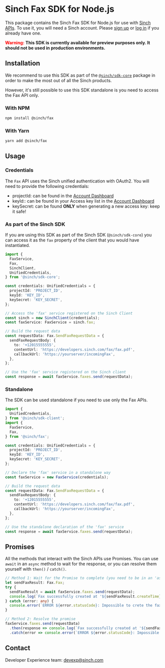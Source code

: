 # Sinch Fax SDK for Node.js

This package contains the Sinch Fax SDK for Node.js for use with [Sinch APIs](https://developers.sinch.com/). To use it, you will need a Sinch account. Please [sign up](https://dashboard.sinch.com/signup) or [log in](https://dashboard.sinch.com/login) if you already have one.

<span style="color:red; font-weight:bold">Warning:</span>
**This SDK is currently available for preview purposes only. It should not be used in production environments.**

## Installation

We recommend to use this SDK as part of the [`@sinch/sdk-core`](../../packages/sdk-core) package in order to make the most out of all the Sinch products.

However, it's still possible to use this SDK standalone is you need to access the Fax API only.

### With NPM

```bash
npm install @sinch/fax
```

### With Yarn

```bash
yarn add @sinch/fax
```

## Usage

### Credentials

The `Fax` API uses the Sinch unified authentication with OAuth2. You will need to provide the following credentials:
 - projectId: can be found in the [Account Dashboard](https://dashboard.sinch.com/settings/access-keys)
 - keyId:: can be found in your Access key list in the [Account Dashboard](https://dashboard.sinch.com/settings/access-keys)
 - keySecret: can be found **ONLY** when generating a new access key: keep it safe!

### As part of the Sinch SDK

If you are using this SDK as part of the Sinch SDK (`@sinch/sdk-core`) you can access it as the `fax` property of the client that you would have instantiated.

```typescript
import {
  FaxService,
  Fax,
  SinchClient,
  UnifiedCredentials,
} from '@sinch/sdk-core';

const credentials: UnifiedCredentials = {
  projectId: 'PROJECT_ID',
  keyId: 'KEY_ID',
  keySecret: 'KEY_SECRET',
};

// Access the 'fax' service registered on the Sinch Client
const sinch = new SinchClient(credentials);
const faxService: FaxService = sinch.fax;

// Build the request data
const requestData: Fax.SendFaxRequestData = {
  sendFaxRequestBody: {
    to: '+12015555555',
    contentUrl: 'https://developers.sinch.com/fax/fax.pdf',
    callbackUrl: 'https://yourserver/incomingFax',
  },
};

// Use the 'fax' service registered on the Sinch client
const response = await faxService.faxes.send(requestData);
```

### Standalone

The SDK can be used standalone if you need to use only the Fax APIs.

```typescript
import {
  UnifiedCredentials,
} from '@sinch/sdk-client';
import {
  FaxService,
  Fax,
} from '@sinch/fax';

const credentials: UnifiedCredentials = {
  projectId: 'PROJECT_ID',
  keyId: 'KEY_ID',
  keySecret: 'KEY_SECRET',
};

// Declare the 'fax' service in a standalone way
const faxService = new FaxService(credentials);

// Build the request data
const requestData: Fax.SendFaxRequestData = {
  sendFaxRequestBody: {
    to: '+12015555555',
    contentUrl: 'https://developers.sinch.com/fax/fax.pdf',
    callbackUrl: 'https://yourserver/incomingFax',
  },
};

// Use the standalone declaration of the 'fax' service
const response = await faxService.faxes.send(requestData);
```

## Promises

All the methods that interact with the Sinch APIs use Promises. You can use `await` in an `async` method to wait for the response, or you can resolve them yourself with `then()` / `catch()`.

```typescript
// Method 1: Wait for the Promise to complete (you need to be in an 'async' method)
let sendFaxResult: Fax.Fax;
try {
  sendFaxResult = await faxService.faxes.send(requestData);
  console.log(`Fax successfully created at '${sendFaxResult.createTime}'. Status = '${sendFaxResult.status}`);
} catch (error: any) {
  console.error(`ERROR ${error.statusCode}: Impossible to crete the fax sent to ${requestdata.to}.`);
}

// Method 2: Resolve the promise
faxService.faxes.send(requestData)
  .then(response => console.log(`Fax successfully created at '${sendFaxResult.createTime}'. Status = '${sendFaxResult.status}`))
  .catch(error => console.error(`ERROR ${error.statusCode}: Impossible to crete the fax sent to ${requestdata.to}.`));
```

## Contact
Developer Experience team: [devexp@sinch.com](mailto:devexp@sinch.com)
